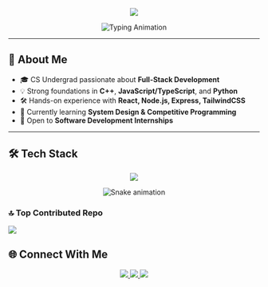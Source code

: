 <!-- GitHub Profile README -->

<p align="center">
  <img src="https://capsule-render.vercel.app/api?type=waving&color=0:38B2AC,100:4C1D95&height=200&section=header&text=Prakhar%20Prakash&fontSize=40&fontColor=ffffff&animation=fadeIn&fontAlignY=40" />
</p>

<p align="center">
  <img src="https://readme-typing-svg.herokuapp.com?font=Fira+Code&weight=700&size=22&pause=600&color=38B2AC&center=true&vCenter=true&width=600&lines=💻+Computer+Science+Undergraduate;🚀+Full-Stack+Developer;⚡+C++%2C+JavaScript%2FTypeScript%2C+Python;🌱+Always+Learning+New+Things" alt="Typing Animation" />
</p>

---

## 🚀 About Me
- 🎓 CS Undergrad passionate about **Full-Stack Development**  
- 💡 Strong foundations in **C++**, **JavaScript/TypeScript**, and **Python**  
- 🛠 Hands-on experience with **React, Node.js, Express, TailwindCSS**  
- 🌱 Currently learning **System Design & Competitive Programming**  
- 🎯 Open to **Software Development Internships**  

---

## 🛠 Tech Stack
<p align="center">
  <img src="https://skillicons.dev/icons?i=cpp,js,ts,python,react,nodejs,express,tailwind,mongodb,git,github,vscode,figma&theme=dark" />
</p>

<div align="center">
  <img src="https://profile-readme-generator.com/assets/snake.svg" alt="Snake animation" />
</div>



### 🔝 Top Contributed Repo
![](https://github-contributor-stats.vercel.app/api?username=PrakharPrakash7&limit=5&theme=dark&combine_all_yearly_contributions=true)


## 🌐 Connect With Me  
<p align="center">
  <a href="mailto:prakharprakash159@gmail.com">
    <img src="https://img.shields.io/badge/Email-D14836?style=for-the-badge&logo=gmail&logoColor=white"/>
  </a>
  <a href="https://www.linkedin.com/in/prakhar-prakash-522457213/" target="_blank">
    <img src="https://img.shields.io/badge/LinkedIn-0A66C2?style=for-the-badge&logo=linkedin&logoColor=white"/>
  </a>
  <a href="https://github.com/PrakharPrakash7" target="_blank">
    <img src="https://img.shields.io/badge/GitHub-171515?style=for-the-badge&logo=github&logoColor=white"/>
  </a>
</p>


